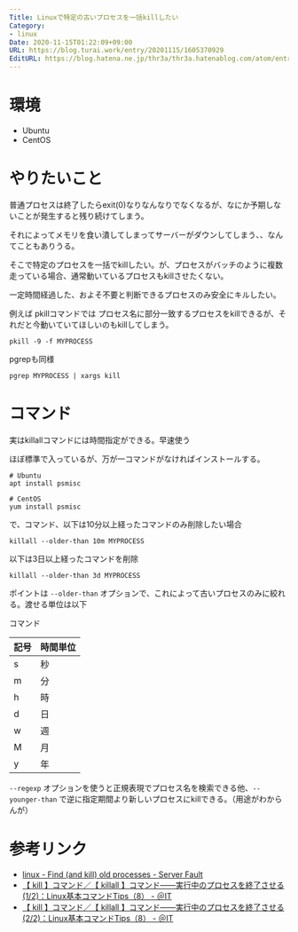 ```yaml
---
Title: Linuxで特定の古いプロセスを一括killしたい
Category:
- linux
Date: 2020-11-15T01:22:09+09:00
URL: https://blog.turai.work/entry/20201115/1605370929
EditURL: https://blog.hatena.ne.jp/thr3a/thr3a.hatenablog.com/atom/entry/26006613652781410
---
```


# 環境

- Ubuntu
- CentOS

# やりたいこと

普通プロセスは終了したらexit(0)なりなんなりでなくなるが、なにか予期しないことが発生すると残り続けてしまう。

それによってメモリを食い潰してしまってサーバーがダウンしてしまう、、なんてこともありうる。

そこで特定のプロセスを一括でkillしたい。が、プロセスがバッチのように複数走っている場合、通常動いているプロセスもkillさせたくない。

一定時間経過した、およそ不要と判断できるプロセスのみ安全にキルしたい。

例えば pkillコマンドでは プロセス名に部分一致するプロセスをkillできるが、それだと今動いていてほしいのもkillしてしまう。

```
pkill -9 -f MYPROCESS
```

pgrepも同様

```
pgrep MYPROCESS | xargs kill
```

# コマンド

実はkillallコマンドには時間指定ができる。早速使う

ほぼ標準で入っているが、万が一コマンドがなければインストールする。

```
# Ubuntu
apt install psmisc

# CentOS
yum install psmisc
```

で、コマンド、以下は10分以上経ったコマンドのみ削除したい場合

```
killall --older-than 10m MYPROCESS
```

以下は3日以上経ったコマンドを削除

```
killall --older-than 3d MYPROCESS
```

ポイントは `--older-than` オプションで、これによって古いプロセスのみに絞れる。渡せる単位は以下

コマンド

**記号**|**時間単位**
-----|-----
s|秒
m|分
h|時
d|日
w|週
M|月
y|年

`--regexp` オプションを使うと正規表現でプロセス名を検索できる他、`--younger-than` で逆に指定期間より新しいプロセスにkillできる。（用途がわからんが）


# 参考リンク

- [linux - Find (and kill) old processes - Server Fault](https://serverfault.com/questions/71360/find-and-kill-old-processes)
- [【 kill 】コマンド／【 killall 】コマンド――実行中のプロセスを終了させる (1/2)：Linux基本コマンドTips（8） - ＠IT](https://www.atmarkit.co.jp/ait/articles/1604/05/news022.html)
- [【 kill 】コマンド／【 killall 】コマンド――実行中のプロセスを終了させる (2/2)：Linux基本コマンドTips（8） - ＠IT](https://www.atmarkit.co.jp/ait/articles/1604/05/news022_2.html#sample6)
